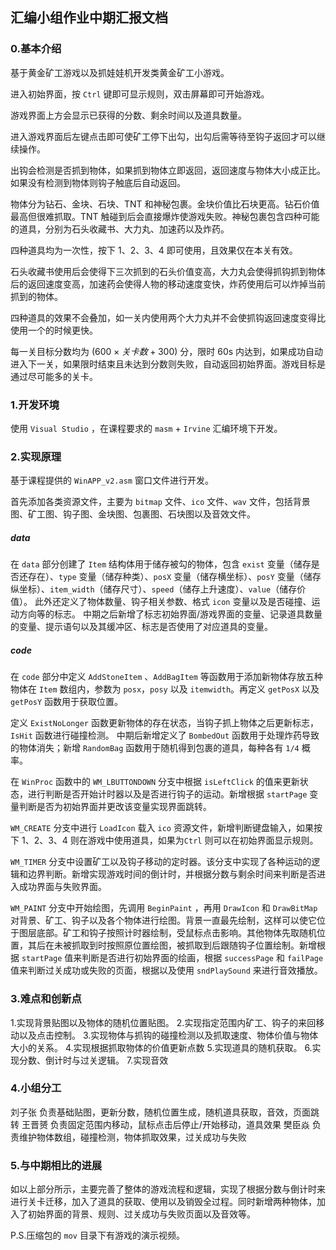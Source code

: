##  汇编小组作业中期汇报文档

### 0.基本介绍

基于黄金矿工游戏以及抓娃娃机开发类黄金矿工小游戏。

进入初始界面，按 `Ctrl` 键即可显示规则，双击屏幕即可开始游戏。

游戏界面上方会显示已获得的分数、剩余时间以及道具数量。

进入游戏界面后左键点击即可使矿工停下出勾，出勾后需等待至钩子返回才可以继续操作。

出钩会检测是否抓到物体，如果抓到物体立即返回，返回速度与物体大小成正比。如果没有检测到物体则钩子触底后自动返回。

物体分为钻石、金块、石块、TNT 和神秘包裹。金块价值比石块更高。钻石价值最高但很难抓取。TNT 触碰到后会直接爆炸使游戏失败。神秘包裹包含四种可能的道具，分别为石头收藏书、大力丸、加速药以及炸药。

四种道具均为一次性，按下 1、2、3、4 即可使用，且效果仅在本关有效。

石头收藏书使用后会使得下三次抓到的石头价值变高，大力丸会使得抓钩抓到物体后的返回速度变高，加速药会使得人物的移动速度变快，炸药使用后可以炸掉当前抓到的物体。

四种道具的效果不会叠加，如一关内使用两个大力丸并不会使抓钩返回速度变得比使用一个的时候更快。

每一关目标分数均为 $(600 \times 关卡数 +300)$  分，限时 60s 内达到，如果成功自动进入下一关，如果限时结束且未达到分数则失败，自动返回初始界面。游戏目标是通过尽可能多的关卡。

### 1.开发环境

使用 `Visual Studio` ，在课程要求的 `masm` + `Irvine` 汇编环境下开发。

### 2.实现原理

基于课程提供的 `WinAPP_v2.asm` 窗口文件进行开发。

首先添加各类资源文件，主要为 `bitmap` 文件、`ico` 文件、`wav` 文件，包括背景图、矿工图、钩子图、金块图、包裹图、石块图以及音效文件。

##### data

在 `data` 部分创建了 `Item` 结构体用于储存被勾的物体，包含 `exist` 变量（储存是否还存在）、`type` 变量（储存种类）、`posX` 变量（储存横坐标）、`posY` 变量（储存纵坐标）、`item_width`（储存尺寸）、`speed`（储存上升速度）、`value`（储存价值）。
此外还定义了物体数量、钩子相关参数、格式 `icon` 变量以及是否碰撞、运动方向等的标志。
中期之后新增了标志初始界面/游戏界面的变量、记录道具数量的变量、提示语句以及其缓冲区、标志是否使用了对应道具的变量。

##### code

在 `code` 部分中定义 `AddStoneItem` 、`AddBagItem` 等函数用于添加新物体存放五种物体在 `Item` 数组内，参数为 `posx`，`posy` 以及 `itemwidth`。再定义 `getPosX` 以及 `getPosY` 函数用于获取位置。

定义 `ExistNoLonger` 函数更新物体的存在状态，当钩子抓上物体之后更新标志，`IsHit` 函数进行碰撞检测。
中期后新增定义了 `BombedOut` 函数用于处理炸药导致的物体消失；新增 `RandomBag` 函数用于随机得到包裹的道具，每种各有 `1/4` 概率。

在 `WinProc` 函数中的 `WM_LBUTTONDOWN` 分支中根据 `isLeftClick` 的值来更新状态，进行判断是否开始计时器以及是否进行钩子的运动。新增根据 `startPage` 变量判断是否为初始界面并更改该变量实现界面跳转。

`WM_CREATE` 分支中进行 `LoadIcon` 载入 `ico` 资源文件，新增判断键盘输入，如果按下 1、2、3、4 则在游戏中使用道具，如果为`Ctrl` 则可以在初始界面显示规则。

`WM_TIMER` 分支中设置矿工以及钩子移动的定时器。该分支中实现了各种运动的逻辑和边界判断。新增实现游戏时间的倒计时，并根据分数与剩余时间来判断是否进入成功界面与失败界面。

`WM_PAINT` 分支中开始绘图，先调用 `BeginPaint` ，再用 `DrawIcon` 和 `DrawBitMap` 对背景、矿工、钩子以及各个物体进行绘图。背景一直最先绘制，这样可以使它位于图层底部。矿工和钩子按照计时器绘制，受鼠标点击影响。其他物体先取随机位置，其后在未被抓取到时按照原位置绘图，被抓取到后跟随钩子位置绘制。新增根据 `startPage` 值来判断是否进行初始界面的绘画，根据 `successPage` 和 `failPage` 值来判断过关成功或失败的页面，根据以及使用 `sndPlaySound` 来进行音效播放。

###  3.难点和创新点

1.实现背景贴图以及物体的随机位置贴图。
2.实现指定范围内矿工、钩子的来回移动以及点击控制。
3.实现物体与抓钩的碰撞检测以及抓取速度、物体价值与物体大小的关系。
4.实现根据抓取物体的价值更新点数
5.实现道具的随机获取。
6.实现分数、倒计时与过关逻辑。
7.实现音效

###  4.小组分工

刘子张 负责基础贴图，更新分数，随机位置生成，随机道具获取，音效，页面跳转
王晋赟 负责固定范围内移动，鼠标点击后停止/开始移动，道具效果
樊臣焱 负责维护物体数组，碰撞检测，物体抓取效果，过关成功与失败

### 5.与中期相比的进展

如以上部分所示，主要完善了整体的游戏流程和逻辑，实现了根据分数与倒计时来进行关卡迁移，加入了道具的获取、使用以及销毁全过程。同时新增两种物体，加入了初始界面的背景、规则、过关成功与失败页面以及音效等。

P.S.压缩包的 `mov` 目录下有游戏的演示视频。